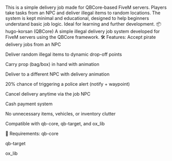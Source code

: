 This is a simple delivery job made for QBCore-based FiveM servers. Players take tasks from an NPC and deliver illegal items to random locations. The system is kept minimal and educational, designed to help beginners understand basic job logic. Ideal for learning and further development.
📦 hugo-korsan (QBCore)
A simple illegal delivery job system developed for FiveM servers using the QBCore framework.
🛠️ Features:
Accept pirate delivery jobs from an NPC

Deliver random illegal items to dynamic drop-off points

Carry prop (bag/box) in hand with animation

Deliver to a different NPC with delivery animation

20% chance of triggering a police alert (notify + waypoint)

Cancel delivery anytime via the job NPC

Cash payment system

No unnecessary items, vehicles, or inventory clutter

Compatible with qb-core, qb-target, and ox_lib

🔧 Requirements:
qb-core

qb-target

ox_lib
